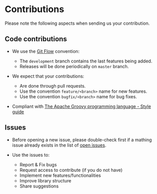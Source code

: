 # Contributions

Please note the following aspects when sending us your contribution.

## Code contributions

* We use the [Git Flow](https://nvie.com/posts/a-successful-git-branching-model/) convention:

   * The `development` branch contains the last features being added.
   * Releases will be done periodically on `master` branch.

* We expect that your contributions:

   * Are done through pull requests.
   * Use the convention `feature/<branch>` name for new features.
   * Use the convention `bugfix/<branch>` name for bug fixes.

* Compliant with [The Apache Groovy programming language - Style guide](http://groovy-lang.org/style-guide.html)

## Issues

* Before opening a new issue, please double-check first if a mathing issue already exists in the list of [open issues](https://github.com/indigo-dc/jenkins-pipeline-library/issues).

* Use the issues to:

   * Report & Fix bugs
   * Request access to contribute (if you do not have)
   * Implement new features/functionalities
   * Improve library structure
   * Share suggestions
